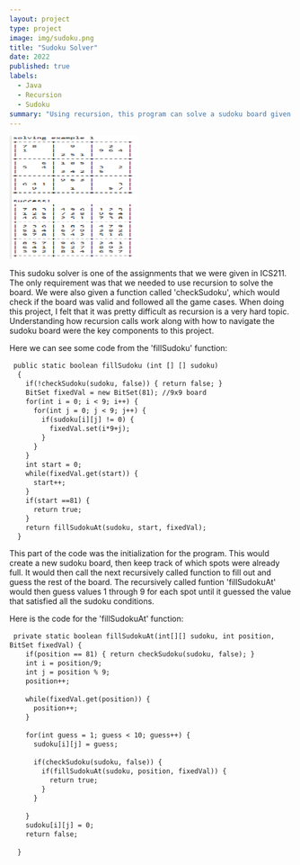 ```yaml
---
layout: project
type: project
image: img/sudoku.png
title: "Sudoku Solver"
date: 2022
published: true
labels:
  - Java
  - Recursion
  - Sudoku
summary: "Using recursion, this program can solve a sudoku board given."
---
```


<img class="img-fluid" src="../img/sudokusolve.png" width="230" height="219">

This sudoku solver is one of the assignments that we were given in ICS211. The only requirement was that we needed to use recursion to solve the board. We were also given a function called 'checkSudoku', which would check if the board was valid and followed all the game cases. When doing this project, I felt that it was pretty difficult as recursion is a very hard topic. Understanding how recursion calls work along with how to navigate the sudoku board were the key components to this project.

Here we can see some code from the 'fillSudoku' function:

```
 public static boolean fillSudoku (int [] [] sudoku)
  {
    if(!checkSudoku(sudoku, false)) { return false; }
    BitSet fixedVal = new BitSet(81); //9x9 board
    for(int i = 0; i < 9; i++) {
      for(int j = 0; j < 9; j++) {
        if(sudoku[i][j] != 0) {
          fixedVal.set(i*9+j);
        }
      }
    }
    int start = 0;
    while(fixedVal.get(start)) {
      start++;
    }
    if(start ==81) {
      return true;
    }
    return fillSudokuAt(sudoku, start, fixedVal);
  }

```

This part of the code was the initialization for the program. This would create a new sudoku board, then keep track of which spots were already full. It would then call the next recursively called function to fill out and guess the rest of the board. The recursively called funtion 'fillSudokuAt' would then guess values 1 through 9 for each spot until it guessed the value that satisfied all the sudoku conditions. 

Here is the code for the 'fillSudokuAt' function:

```
 private static boolean fillSudokuAt(int[][] sudoku, int position, BitSet fixedVal) {
    if(position == 81) { return checkSudoku(sudoku, false); }
    int i = position/9;
    int j = position % 9;
    position++;
    
    while(fixedVal.get(position)) {
      position++;
    }
    
    for(int guess = 1; guess < 10; guess++) {
      sudoku[i][j] = guess;
      
      if(checkSudoku(sudoku, false)) {
        if(fillSudokuAt(sudoku, position, fixedVal)) {
          return true;
        }
      }
      
    }
    sudoku[i][j] = 0;
    return false;
    
  }


```

